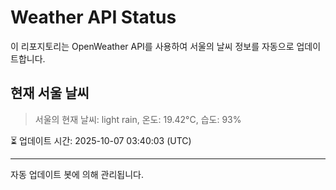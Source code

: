 
# Weather API Status

이 리포지토리는 OpenWeather API를 사용하여 서울의 날씨 정보를 자동으로 업데이트합니다.

## 현재 서울 날씨
> 서울의 현재 날씨: light rain, 온도: 19.42°C, 습도: 93%

⏳ 업데이트 시간: 2025-10-07 03:40:03 (UTC)

---
자동 업데이트 봇에 의해 관리됩니다.
